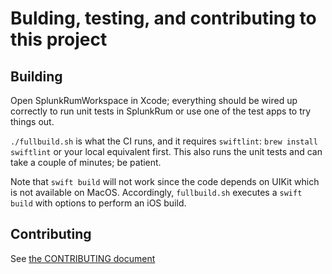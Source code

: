 # Bulding, testing, and contributing to this project

## Building

Open SplunkRumWorkspace in Xcode; everything should be wired up correctly to
run unit tests in SplunkRum or use one of the test apps to try things out.

`./fullbuild.sh` is what the CI runs, and it requires `swiftlint`:
`brew install swiftlint` or your local equivalent first.  This also runs
the unit tests and can take a couple of minutes; be patient.

Note that `swift build` will not work since the code depends on UIKit which is
not available on MacOS.  Accordingly, `fullbuild.sh` executes a `swift build` with 
options to perform an iOS build.

## Contributing

See [the CONTRIBUTING document](./CONTRIBUTING.md)
